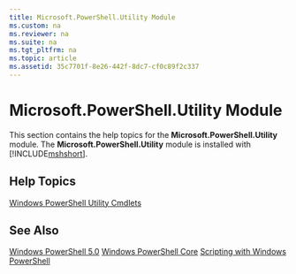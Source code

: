 ```yaml
---
title: Microsoft.PowerShell.Utility Module
ms.custom: na
ms.reviewer: na
ms.suite: na
ms.tgt_pltfrm: na
ms.topic: article
ms.assetid: 35c7701f-8e26-442f-8dc7-cf0c89f2c337
---
```

# Microsoft.PowerShell.Utility Module
This section contains the help topics for the **Microsoft.PowerShell.Utility** module. The **Microsoft.PowerShell.Utility** module is installed with [!INCLUDE[mshshort](../Token/mshshort_md.md)].

## Help Topics
[Windows PowerShell Utility Cmdlets](http://go.microsoft.com/fwlink/?LinkID=245861)

## See Also
[Windows PowerShell 5.0](../Topic/Windows-PowerShell-5.0.md)
[Windows PowerShell Core](assetId:///4b75f1e4-f327-48f3-92ab-bf5435094d41)
[Scripting with Windows PowerShell](../Topic/Scripting-with-Windows-PowerShell.md)

